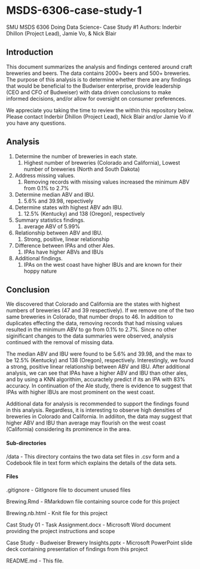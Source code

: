 # MSDS-6306-case-study-1
SMU MSDS 6306 Doing Data Science- Case Study #1
Authors: Inderbir Dhillon (Project Lead), Jamie Vo, & Nick Blair

## Introduction

This document summarizes the analysis and findings centered around craft breweries and beers. The data contains 2000+ beers and 500+ breweries. The purpose of this analysis is to determine whether there are any findings that would be beneficial to the Budwiser enterprise, provide leadership (CEO and CFO of Budweiser) with data driven conclusions to make informed decisions, and/or allow for oversight on consumer preferences.

We appreciate you taking the time to review the within this repository below. Please contact Inderbir Dhillon (Project Lead), Nick Blair and/or Jamie Vo if you have any questions. 

## Analysis
1. Determine the number of breweries in each state. 
    1. Highest number of breweries (Colorado and California), Lowest number of breweries (North and South Dakota)
2. Address missing values.
    1. Removing records with missing values increased the minimum ABV from 0.1% to 2.7%
3. Determine median ABV and IBU.
    1. 5.6% and 39.98, repectively
4. Determine states with highest ABV adn IBU.
    1. 12.5% (Kentucky) and 138 (Oregon), respectively
5. Summary statistics findings.
    1. average ABV of 5.99%
6. Relationship between ABV and IBU.
    1. Strong, positive, linear relationship
7. Difference between IPAs and other Ales.
    1. IPAs have higher ABVs and IBUs
8. Additional findings.
    1. IPAs on the west coast have higher IBUs and are known for their hoppy nature

## Conclusion
We discovered that Colorado and California are the states with highest numbers of breweries (47 and 39 respectively). If we remove one of the two same breweries in Colorado, that number drops to 46. In addition to duplicates effecting the data, removing records that had missing values resulted in the minimum ABV to go from 0.1% to 2.7%. Since no other siginificant changes to the data summaries were observed, analysis continued with the removal of missing data. 

The median ABV and IBU were found to be 5.6% and 39.98, and the max to be 12.5% (Kentucky) and 138 (Oregon), respectively. Interestingly, we found a strong, positive linear relationship between ABV and IBU. After additional analysis, we can see that IPAs have a higher ABV and IBU than other ales, and by using a KNN algorithim, accuractely predict if its an IPA with 83% accuracy. In continuation of the Ale study, there is evidence to suggest that IPAs with higher IBUs are most prominent on the west coast. 

Additional data for analysis is recommended to support the findings found in this analysis. Regardless, it is interesting to observe high densities of breweries in Colorado and California. In addiiton, the data may suggest that higher ABV and IBU than average may flourish on the west coast (California) considering its prominence in the area. 


#### Sub-directories
/data - This directory contains the two data set files in .csv form and a Codebook file in text form which explains the details of the data sets.

#### Files
.gitignore - GitIgnore file to document unused files

Brewing.Rmd - RMarkdown file containing source code for this project

Brewing.nb.html - Knit file for this project

Cast Study 01 - Task Assignment.docx - Microsoft Word document providing the project instructions and scope

Case Study - Budweiser Brewery Insights.pptx - Microsoft PowerPoint slide deck containing presentation of findings from this project

README.md - This file.
